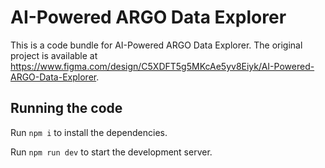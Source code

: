 
  # AI-Powered ARGO Data Explorer

  This is a code bundle for AI-Powered ARGO Data Explorer. The original project is available at https://www.figma.com/design/C5XDFT5g5MKcAe5yv8Eiyk/AI-Powered-ARGO-Data-Explorer.

  ## Running the code

  Run `npm i` to install the dependencies.

  Run `npm run dev` to start the development server.
  